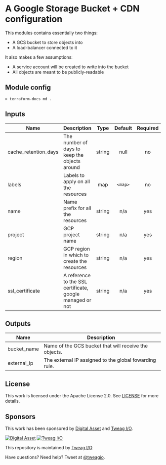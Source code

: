 # A Google Storage Bucket + CDN configuration

This modules contains essentially two things:

* A GCS bucket to store objects into
* A load-balancer connected to it

It also makes a few assumptions:

* A service account will be created to write into the bucket
* All objects are meant to be publicly-readable

## Module config

`> terraform-docs md .`
<!-- BEGIN mdsh -->
## Inputs

| Name | Description | Type | Default | Required |
|------|-------------|:----:|:-----:|:-----:|
| cache\_retention\_days | The number of days to keep the objects around | string | null | no |
| labels | Labels to apply on all the resources | map | `<map>` | no |
| name | Name prefix for all the resources | string | n/a | yes |
| project | GCP project name | string | n/a | yes |
| region | GCP region in which to create the resources | string | n/a | yes |
| ssl\_certificate | A reference to the SSL certificate, google managed or not | string | n/a | yes |

## Outputs

| Name | Description |
|------|-------------|
| bucket\_name | Name of the GCS bucket that will receive the objects. |
| external\_ip | The external IP assigned to the global fowarding rule. |

<!-- END mdsh -->

## License

This work is licensed under the Apache License 2.0.
See [LICENSE](LICENSE) for more details.

## Sponsors

This work has been sponsored by [Digital Asset](https://digitalasset.com) and [Tweag I/O](https://tweag.io).

[![Digital Asset](https://avatars1.githubusercontent.com/u/9829909?s=200&v=4)](http://digitalasset.com)
[![Tweag I/O](https://avatars1.githubusercontent.com/u/6057932?s=200&v=4)](https://tweag.io)

This repository is maintained by [Tweag I/O](http://tweag.io)

Have questions? Need help? Tweet at
[@tweagio](http://twitter.com/tweagio).

